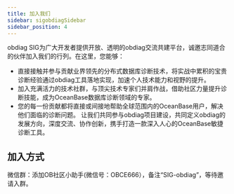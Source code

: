 ```yaml
---
title: 加入我们
sidebar: sigobdiagSidebar
sidebar_position: 4
---
```


obdiag SIG为广大开发者提供开放、透明的obdiag交流共建平台，诚邀志同道合的伙伴加入我们的行列。在这里，您能够：
- 直接接触并参与贡献业界领先的分布式数据库诊断技术，将实战中累积的宝贵诊断经验通过obdiag工具落地实现，加速个人技术能力和视野的提升。
- 加入充满活力的技术社群，与顶尖技术专家们并肩作战，借助社区力量提升诊断技能，成为OceanBase数据库诊断领域的专家。
- 您的每一份贡献都将直接或间接地帮助全球范围内的OceanBase用户，解决他们面临的诊断问题。
让我们共同参与obdiag项目建设，共同定义obdiag的发展方向，深度交流、协作创新，携手打造一款深入人心的OceanBase敏捷诊断工具。

## 加入方式
微信群：添加OB社区小助手(微信号：OBCE666），备注“SIG-obdiag”，等待邀请入群。

